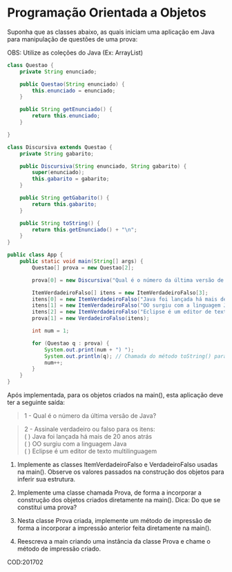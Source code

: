 # Programação Orientada a Objetos

Suponha que as classes abaixo, as quais iniciam uma
aplicação em Java para manipulação de questões de uma prova:

OBS: Utilize as coleções do Java (Ex: ArrayList)

``` java
class Questao {
    private String enunciado;

    public Questao(String enunciado) {
        this.enunciado = enunciado;
    }

    public String getEnunciado() {
        return this.enunciado;
    }

}

class Discursiva extends Questao {
    private String gabarito;

    public Discursiva(String enunciado, String gabarito) {
        super(enunciado);
        this.gabarito = gabarito;
    }

    public String getGabarito() {
        return this.gabarito;
    }

    public String toString() {
        return this.getEnunciado() + "\n";
    }
}

public class App {
    public static void main(String[] args) {
        Questao[] prova = new Questao[2];

        prova[0] = new Discursiva("Qual é o número da última versão de Java?", "8");

        ItemVerdadeiroFalso[] itens = new ItemVerdadeiroFalso[3];
        itens[0] = new ItemVerdadeiroFalso("Java foi lançada há mais de 20 anos atrás", true);
        itens[1] = new ItemVerdadeiroFalso("OO surgiu com a linguagem Java", false);
        itens[2] = new ItemVerdadeiroFalso("Eclipse é um editor de texto multilinguagem", true);
        prova[1] = new VerdadeiroFalso(itens);

        int num = 1;

        for (Questao q : prova) {
            System.out.print(num + ") ");
            System.out.println(q); // Chamada do método toString() para cada questão q
            num++;
        }        
    }
}
```

Após implementada, para os objetos criados na main(), esta aplicação deve ter a
seguinte saída:

> 1 - Qual é o número da última versão de Java?

>  2 - Assinale verdadeiro ou falso para os itens: \
 ( ) Java foi lançada há mais de 20 anos atrás\
 ( ) OO surgiu com a linguagem Java\
 ( ) Eclipse é um editor de texto multilinguagem

1. Implemente as classes ItemVerdadeiroFalso e VerdadeiroFalso usadas na main().
   Observe os valores passados na construção dos objetos para inferir sua estrutura.

2. Implemente uma classe chamada Prova, de forma a incorporar a construção dos
   objetos criados diretamente na main(). Dica: Do que se constitui uma prova?

3. Nesta classe Prova criada, implemente um método de impressão de forma a
   incorporar a impressão anterior feita diretamente na main().

4. Reescreva a main criando uma instância da classe Prova e chame o método de
   impressão criado. 
   
COD:201702